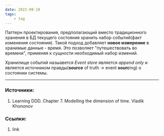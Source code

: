 ```yaml
---
date: 2022-09-10
tags:
    - tag
---
```


Паттерн проектирования, предполагающий вместо традиционного хранения в БД текущего состояния хранить набор событий(факт изменения состояния). Такой подход добавляет **новое измерение** в хранимые данные - время. Это позволяет "путешествовать во времени", применяя к сущности необходимый набор измений.

Хранилище событий назыавется *Event store* является *append only* и является источником правды(**source** of truth -> event **sourc**ing) о состоянии системы.


---

### Источники:
1. Learning DDD. Chapter 7. Modelling the dimension of time. Vladik Khononov


### Ссылки:
1. link